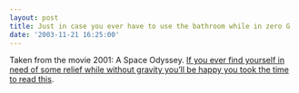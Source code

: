 ```yaml
---
layout: post
title: Just in case you ever have to use the bathroom while in zero G
date: '2003-11-21 16:25:00'
---
```


Taken from the movie 2001: A Space Odyssey. [If you ever find yourself in need of some relief while without gravity you’ll be happy you took the time to read this](http://www.visual-memory.co.uk/amk/doc/zg.html).

<!--kg-card-end: markdown-->